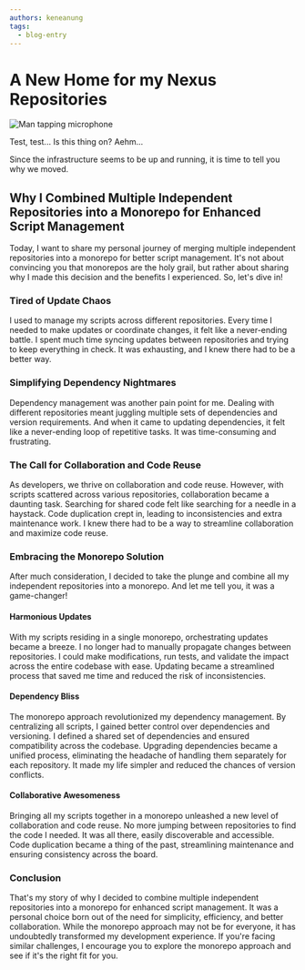 ```yaml
---
authors: keneanung
tags: 
  - blog-entry
---
```

# A New Home for my Nexus Repositories

![Man tapping microphone](https://media.giphy.com/media/B4xdycvhDq7qM3cdh2/giphy.gif)

Test, test... Is this thing on? Aehm...

Since the infrastructure seems to be up and running, it is time to tell you why we moved.

## Why I Combined Multiple Independent Repositories into a Monorepo for Enhanced Script Management

Today, I want to share my personal journey of merging multiple independent repositories into a monorepo for better script management. It's not about convincing you that monorepos are the holy grail, but rather about sharing why I made this decision and the benefits I experienced. So, let's dive in!

### Tired of Update Chaos

I used to manage my scripts across different repositories. Every time I needed to make updates or coordinate changes, it felt like a never-ending battle. I spent much time syncing updates between repositories and trying to keep everything in check. It was exhausting, and I knew there had to be a better way.

### Simplifying Dependency Nightmares

Dependency management was another pain point for me. Dealing with different repositories meant juggling multiple sets of dependencies and version requirements. And when it came to updating dependencies, it felt like a never-ending loop of repetitive tasks. It was time-consuming and frustrating.

### The Call for Collaboration and Code Reuse

As developers, we thrive on collaboration and code reuse. However, with scripts scattered across various repositories, collaboration became a daunting task. Searching for shared code felt like searching for a needle in a haystack. Code duplication crept in, leading to inconsistencies and extra maintenance work. I knew there had to be a way to streamline collaboration and maximize code reuse.

### Embracing the Monorepo Solution

After much consideration, I decided to take the plunge and combine all my independent repositories into a monorepo. And let me tell you, it was a game-changer!

#### Harmonious Updates

With my scripts residing in a single monorepo, orchestrating updates became a breeze. I no longer had to manually propagate changes between repositories. I could make modifications, run tests, and validate the impact across the entire codebase with ease. Updating became a streamlined process that saved me time and reduced the risk of inconsistencies.

#### Dependency Bliss

The monorepo approach revolutionized my dependency management. By centralizing all scripts, I gained better control over dependencies and versioning. I defined a shared set of dependencies and ensured compatibility across the codebase. Upgrading dependencies became a unified process, eliminating the headache of handling them separately for each repository. It made my life simpler and reduced the chances of version conflicts.

#### Collaborative Awesomeness

Bringing all my scripts together in a monorepo unleashed a new level of collaboration and code reuse. No more jumping between repositories to find the code I needed. It was all there, easily discoverable and accessible. Code duplication became a thing of the past, streamlining maintenance and ensuring consistency across the board.

### Conclusion

That's my story of why I decided to combine multiple independent repositories into a monorepo for enhanced script management. It was a personal choice born out of the need for simplicity, efficiency, and better collaboration. While the monorepo approach may not be for everyone, it has undoubtedly transformed my development experience. If you're facing similar challenges, I encourage you to explore the monorepo approach and see if it's the right fit for you.
